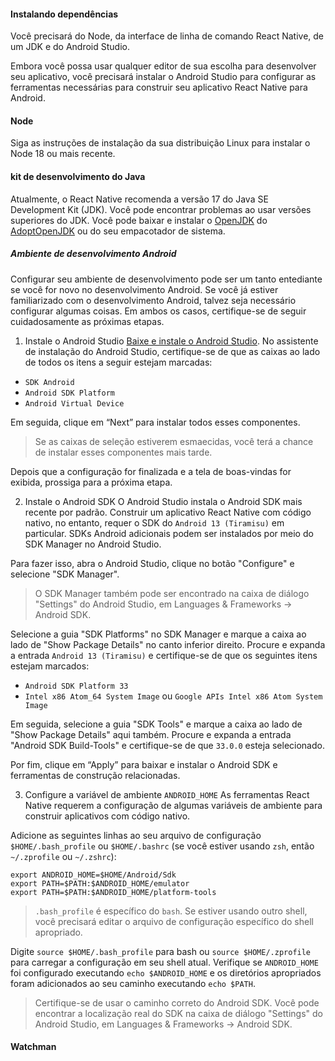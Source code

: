 #### Instalando dependências
Você precisará do Node, da interface de linha de comando React Native, de um JDK e do Android Studio.

Embora você possa usar qualquer editor de sua escolha para desenvolver seu aplicativo, você precisará instalar o Android Studio para configurar as ferramentas necessárias para construir seu aplicativo React Native para Android.

#### Node
Siga as instruções de instalação da sua distribuição Linux para instalar o Node 18 ou mais recente.

#### kit de desenvolvimento do Java
Atualmente, o React Native recomenda a versão 17 do Java SE Development Kit (JDK). Você pode encontrar problemas ao usar versões superiores do JDK. Você pode baixar e instalar o [OpenJDK](https://openjdk.java.net/) do [AdoptOpenJDK](https://adoptopenjdk.net/) ou do seu empacotador de sistema.

##### Ambiente de desenvolvimento Android
Configurar seu ambiente de desenvolvimento pode ser um tanto entediante se você for novo no desenvolvimento Android. Se você já estiver familiarizado com o desenvolvimento Android, talvez seja necessário configurar algumas coisas. Em ambos os casos, certifique-se de seguir cuidadosamente as próximas etapas.

1. Instale o Android Studio
[Baixe e instale o Android Studio](https://developer.android.com/studio/index.html). No assistente de instalação do Android Studio, certifique-se de que as caixas ao lado de todos os itens a seguir estejam marcadas:

* `SDK Android`
* `Android SDK Platform`
* `Android Virtual Device`

Em seguida, clique em “Next” para instalar todos esses componentes.

> Se as caixas de seleção estiverem esmaecidas, você terá a chance de instalar esses componentes mais tarde.

Depois que a configuração for finalizada e a tela de boas-vindas for exibida, prossiga para a próxima etapa.

2. Instale o Android SDK
O Android Studio instala o Android SDK mais recente por padrão. Construir um aplicativo React Native com código nativo, no entanto, requer o SDK do `Android 13 (Tiramisu)` em particular. SDKs Android adicionais podem ser instalados por meio do SDK Manager no Android Studio.

Para fazer isso, abra o Android Studio, clique no botão "Configure" e selecione "SDK Manager".

> O SDK Manager também pode ser encontrado na caixa de diálogo "Settings" do Android Studio, em Languages & Frameworks → Android SDK.

Selecione a guia "SDK Platforms" no SDK Manager e marque a caixa ao lado de "Show Package Details" no canto inferior direito. Procure e expanda a entrada `Android 13 (Tiramisu)` e certifique-se de que os seguintes itens estejam marcados:

* `Android SDK Platform 33`
* `Intel x86 Atom_64 System Image` ou `Google APIs Intel x86 Atom System Image`

Em seguida, selecione a guia "SDK Tools" e marque a caixa ao lado de "Show Package Details" aqui também. Procure e expanda a entrada "Android SDK Build-Tools" e certifique-se de que `33.0.0` esteja selecionado.

Por fim, clique em “Apply” para baixar e instalar o Android SDK e ferramentas de construção relacionadas.

3. Configure a variável de ambiente `ANDROID_HOME`
As ferramentas React Native requerem a configuração de algumas variáveis de ambiente para construir aplicativos com código nativo.

Adicione as seguintes linhas ao seu arquivo de configuração `$HOME/.bash_profile` ou `$HOME/.bashrc` (se você estiver usando `zsh`, então `~/.zprofile` ou `~/.zshrc`):

```
export ANDROID_HOME=$HOME/Android/Sdk
export PATH=$PATH:$ANDROID_HOME/emulator
export PATH=$PATH:$ANDROID_HOME/platform-tools
```

> `.bash_profile` é específico do `bash`. Se estiver usando outro shell, você precisará editar o arquivo de configuração específico do shell apropriado.

Digite `source $HOME/.bash_profile` para bash ou `source $HOME/.zprofile` para carregar a configuração em seu shell atual. Verifique se `ANDROID_HOME` foi configurado executando `echo $ANDROID_HOME` e os diretórios apropriados foram adicionados ao seu caminho executando `echo $PATH`.

> Certifique-se de usar o caminho correto do Android SDK. Você pode encontrar a localização real do SDK na caixa de diálogo "Settings" do Android Studio, em Languages & Frameworks → Android SDK.


#### Watchman



